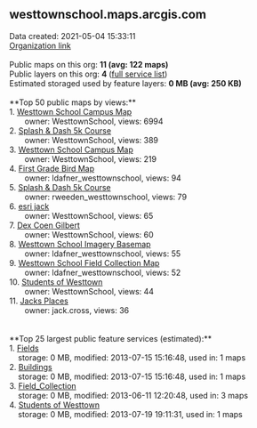 <h2>westtownschool.maps.arcgis.com</h2> Data created: 2021-05-04 15:33:11 <br /><a target='new' href='https://westtownschool.maps.arcgis.com'>Organization link</a><br /><br />Public maps on this org: <b>11 (avg: 122 maps)</b><br />Public layers on this org: <b>4 </b>(<a target='new' href='https://services.arcgis.com/3ilysvOF2kdjpd8E/ArcGIS/rest/services'>full service list</a>)<br />Estimated storaged used by feature layers: <b>0 MB (avg: 250 KB)</b><br /><br />**Top 50 public maps by views:**<br />  1. <a target='new' href='https://www.arcgis.com/home/item.html?id=859d6a765c5a4ca9a1f6fc55da8b8662'>Westtown School Campus Map</a> <br />  &nbsp;&nbsp;&nbsp;&nbsp; &nbsp;&nbsp;owner: WesttownSchool, views: 6994<br />  2. <a target='new' href='https://www.arcgis.com/home/item.html?id=cc576b8e85b74a818455c75ed4033610'>Splash & Dash 5k Course</a> <br />  &nbsp;&nbsp;&nbsp;&nbsp; &nbsp;&nbsp;owner: WesttownSchool, views: 389<br />  3. <a target='new' href='https://www.arcgis.com/home/item.html?id=7d523de263b14790a68071be39be6b7e'>Westtown School Campus Map</a> <br />  &nbsp;&nbsp;&nbsp;&nbsp; &nbsp;&nbsp;owner: WesttownSchool, views: 219<br />  4. <a target='new' href='https://www.arcgis.com/home/item.html?id=5b6064c7643f45b9ae2f892d9598c7b3'>First Grade Bird Map</a> <br />  &nbsp;&nbsp;&nbsp;&nbsp; &nbsp;&nbsp;owner: ldafner_westtownschool, views: 94<br />  5. <a target='new' href='https://www.arcgis.com/home/item.html?id=8d991cf9f32b4b6bb0bbf0279c1249ab'>Splash & Dash 5k Course</a> <br />  &nbsp;&nbsp;&nbsp;&nbsp; &nbsp;&nbsp;owner: rweeden_westtownschool, views: 79<br />  6. <a target='new' href='https://www.arcgis.com/home/item.html?id=159751a61e2b4a6faf64b46438c9e247'>esri jack</a> <br />  &nbsp;&nbsp;&nbsp;&nbsp; &nbsp;&nbsp;owner: WesttownSchool, views: 65<br />  7. <a target='new' href='https://www.arcgis.com/home/item.html?id=746e3b4dcdde42fcb695b3e322f661a4'>Dex Coen Gilbert</a> <br />  &nbsp;&nbsp;&nbsp;&nbsp; &nbsp;&nbsp;owner: WesttownSchool, views: 60<br />  8. <a target='new' href='https://www.arcgis.com/home/item.html?id=97025342c4024f64896f47ab20d96968'>Westtown School Imagery Basemap</a> <br />  &nbsp;&nbsp;&nbsp;&nbsp; &nbsp;&nbsp;owner: ldafner_westtownschool, views: 55<br />  9. <a target='new' href='https://www.arcgis.com/home/item.html?id=7669a508fbca43298085dc780c2f4027'>Westtown School Field Collection Map</a> <br />  &nbsp;&nbsp;&nbsp;&nbsp; &nbsp;&nbsp;owner: ldafner_westtownschool, views: 52<br />  10. <a target='new' href='https://www.arcgis.com/home/item.html?id=5d7da971a8b546b99a502f2a111074ce'>Students of Westtown</a> <br />  &nbsp;&nbsp;&nbsp;&nbsp; &nbsp;&nbsp;owner: WesttownSchool, views: 44<br />  11. <a target='new' href='https://www.arcgis.com/home/item.html?id=02134775e288482fbc56e1c7cb54637f'>Jacks Places</a> <br />  &nbsp;&nbsp;&nbsp;&nbsp; &nbsp;&nbsp;owner: jack.cross, views: 36<br /><br /><br />**Top 25 largest public feature services (estimated):**<br /> 1. <a target='new' href='https://www.arcgis.com/home/item.html?id=8e8a312a3a974f3d81de93a3a5535da3'>Fields</a><br /> &nbsp;&nbsp;&nbsp;&nbsp;storage: 0 MB, modified: 2013-07-15 15:16:48,  used in: 1 maps<br /> 2. <a target='new' href='https://www.arcgis.com/home/item.html?id=e83b1b28cec64d1b9ec2452dcfd58c09'>Buildings</a><br /> &nbsp;&nbsp;&nbsp;&nbsp;storage: 0 MB, modified: 2013-07-15 15:16:48,  used in: 1 maps<br /> 3. <a target='new' href='https://www.arcgis.com/home/item.html?id=e6412d47a538478db9426f1f6e2660a9'>Field_Collection</a><br /> &nbsp;&nbsp;&nbsp;&nbsp;storage: 0 MB, modified: 2013-06-11 12:20:48,  used in: 3 maps<br /> 4. <a target='new' href='https://www.arcgis.com/home/item.html?id=7331dc6f5174406f9910c0d8ec3162b2'>Students of Westtown</a><br /> &nbsp;&nbsp;&nbsp;&nbsp;storage: 0 MB, modified: 2013-07-19 19:11:31,  used in: 1 maps<br />